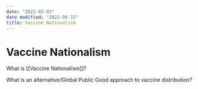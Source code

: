 ```yaml
---
date: "2022-02-03"
date modified: "2022-06-15"
title: Vaccine Nationalism
---
```


# Vaccine Nationalism
What is [[Vaccine Nationalism]]?

What is an alternative/Global Public Good approach to vaccine distribution?
